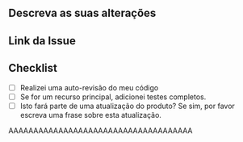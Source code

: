 ## Descreva as suas alterações

## Link da Issue

## Checklist

- [ ] Realizei uma auto-revisão do meu código
- [ ] Se for um recurso principal, adicionei testes completos.
- [ ] Isto fará parte de uma atualização do produto? Se sim, por favor escreva uma frase sobre esta atualização.

AAAAAAAAAAAAAAAAAAAAAAAAAAAAAAAAAAAAA